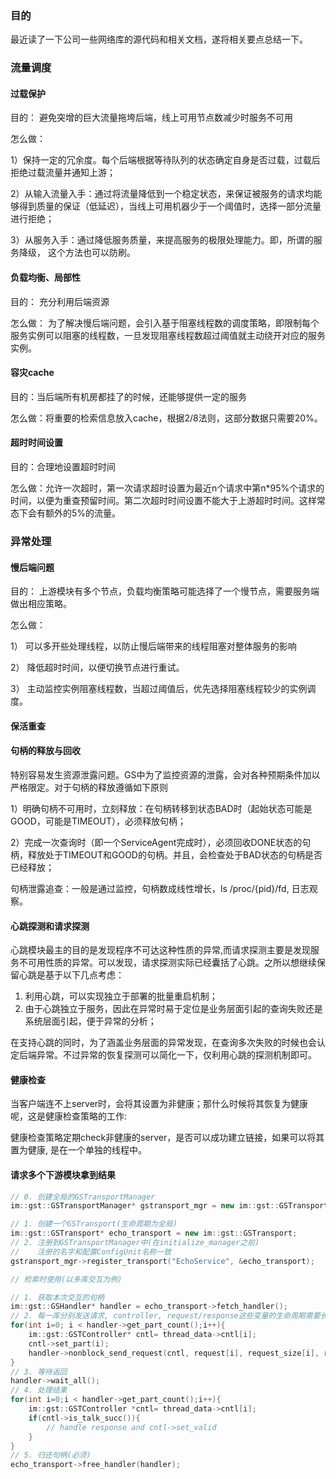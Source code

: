 <!--
author: checkking
date: 2017-05-02
title: 网络编程要点总结
tags: rpc
category: rpc
status: publish
summary: 结合工业界实际项目所做的总结
-->
### 目的
最近读了一下公司一些网络库的源代码和相关文档，遂将相关要点总结一下。

### 流量调度
#### 过载保护
目的： 避免突增的巨大流量拖垮后端，线上可用节点数减少时服务不可用

怎么做： 

1）保持一定的冗余度。每个后端根据等待队列的状态确定自身是否过载，过载后拒绝过载流量并通知上游；

2）从输入流量入手：通过将流量降低到一个稳定状态，来保证被服务的请求均能够得到质量的保证（低延迟），当线上可用机器少于一个阈值时，选择一部分流量进行拒绝；

3）从服务入手：通过降低服务质量，来提高服务的极限处理能力。即，所谓的服务降级， 这个方法也可以防刷。

#### 负载均衡、局部性
目的： 充分利用后端资源

怎么做： 为了解决慢后端问题，会引入基于阻塞线程数的调度策略，即限制每个服务实例可以阻塞的线程数，一旦发现阻塞线程数超过阈值就主动绕开对应的服务实例。

#### 容灾cache
目的：当后端所有机房都挂了的时候，还能够提供一定的服务

怎么做：将重要的检索信息放入cache，根据2/8法则，这部分数据只需要20%。

#### 超时时间设置
目的：合理地设置超时时间

怎么做：允许一次超时，第一次请求超时设置为最近n个请求中第n*95%个请求的时间，以便为重查预留时间。第二次超时时间设置不能大于上游超时时间。这样常态下会有额外的5%的流量。

### 异常处理
#### 慢后端问题

目的： 上游模块有多个节点，负载均衡策略可能选择了一个慢节点，需要服务端做出相应策略。

怎么做：

1） 可以多开些处理线程，以防止慢后端带来的线程阻塞对整体服务的影响

2） 降低超时时间，以便切换节点进行重试。

3） 主动监控实例阻塞线程数，当超过阈值后，优先选择阻塞线程较少的实例调度。


#### 保活重查

#### 句柄的释放与回收
特别容易发生资源泄露问题。GS中为了监控资源的泄露，会对各种预期条件加以严格限定。对于句柄的释放遵循如下原则

1）明确句柄不可用时，立刻释放：在句柄转移到状态BAD时（起始状态可能是GOOD，可能是TIMEOUT），必须释放句柄；

2）完成一次查询时（即一个ServiceAgent完成时），必须回收DONE状态的句柄，释放处于TIMEOUT和GOOD的句柄。并且，会检查处于BAD状态的句柄是否已经释放；


句柄泄露追查：一般是通过监控，句柄数成线性增长，ls /proc/{pid}/fd, 日志观察。


#### 心跳探测和请求探测
心跳模块最主的目的是发现程序不可达这种性质的异常,而请求探测主要是发现服务不可用性质的异常。可以发现，请求探测实际已经囊括了心跳。之所以想继续保留心跳是基于以下几点考虑：

1) 利用心跳，可以实现独立于部署的批量重启机制；
2) 由于心跳独立于服务，因此在异常时易于定位是业务层面引起的查询失败还是系统层面引起，便于异常的分析；

在支持心跳的同时，为了涵盖业务层面的异常发现，在查询多次失败的时候也会认定后端异常。不过异常的恢复探测可以简化一下，仅利用心跳的探测机制即可。


#### 健康检查
当客户端连不上server时，会将其设置为非健康；那什么时候将其恢复为健康呢，这是健康检查策略的工作:

健康检查策略定期check非健康的server，是否可以成功建立链接，如果可以将其置为健康, 是在一个单独的线程中。

#### 请求多个下游模块拿到结果

```cpp
// 0. 创建全局的GSTransportManager
im::gst::GSTransportManager* gstransport_mgr = new im::gst::GSTransportManager;

// 1. 创建一个GSTransport(生命周期为全局)
im::gst::GSTransport* echo_transport = new im::gst::GSTransport;
// 2. 注册到GSTransportManager中(在initialize_manager之前)
//    注册的名字和配置ConfigUnit名称一致
gstransport_mgr->register_transport("EchoService", &echo_transport);

// 检索时使用(以多库交互为例)

// 1. 获取本次交互的句柄
im::gst::GSHandler* handler = echo_transport->fetch_handler();
// 2. 每一库分别发送请求, controller, request/response这些变量的生命周期需要长于wait_all之后的处理结果
for(int i=0; i < handler->get_part_count();i++){
    im::gst::GSTController* cntl= thread_data->cntl[i];
    cntl->set_part(i);
    handler->nonblock_send_request(cntl, request[i], request_size[i], response[i], RESPONSE_BUF_SIZE);
}
// 3. 等待返回
handler->wait_all();
// 4. 处理结果
for(int i=0;i < handler->get_part_count();i++){
    im::gst::GSTController *cntl= thread_data->cntl[i];
    if(cntl->is_talk_succ()){
        // handle response and cntl->set_valid
    }
}
// 5. 归还句柄(必须)
echo_transport->free_handler(handler);
```
